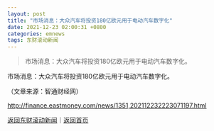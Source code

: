 ```yaml
---
layout: post
title: "市场消息：大众汽车将投资180亿欧元用于电动汽车数字化"
date: 2021-12-23 02:00:31 +0800
categories: emnews
tags: 东财滚动新闻
---
```

> 市场消息：大众汽车将投资180亿欧元用于电动汽车数字化。

<p>市场消息：大众汽车将投资180亿欧元用于电动汽车数字化。</p><p class="em_media">（文章来源：智通财经网）</p>

<http://finance.eastmoney.com/news/1351,202112232223071197.html>

[返回东财滚动新闻](//finews.withounder.com/emnews/)｜[返回首页](//finews.withounder.com/)
